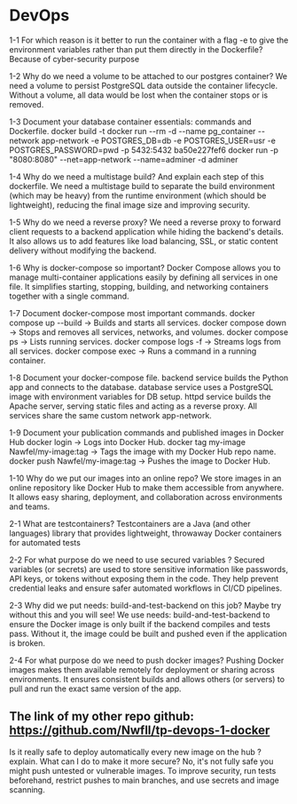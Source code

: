 # DevOps

1-1 For which reason is it better to run the container with a flag -e to give the environment variables rather than put them directly in the Dockerfile?
Because of cyber-security purpose

1-2 Why do we need a volume to be attached to our postgres container?
We need a volume to persist PostgreSQL data outside the container lifecycle.
Without a volume, all data would be lost when the container stops or is removed.

1-3 Document your database container essentials: commands and Dockerfile.
docker build -t
docker run --rm -d --name pg_container --network app-network -e POSTGRES_DB=db -e POSTGRES_USER=usr -e POSTGRES_PASSWORD=pwd -p 5432:5432   ba50e227fef6
docker run -p "8080:8080" --net=app-network --name=adminer -d adminer

1-4 Why do we need a multistage build? And explain each step of this dockerfile.
We need a multistage build to separate the build environment (which may be heavy) from the runtime environment (which should be lightweight), reducing the final image size and improving security.  

1-5 Why do we need a reverse proxy?
We need a reverse proxy to forward client requests to a backend application while hiding the backend's details.
It also allows us to add features like load balancing, SSL, or static content delivery without modifying the backend.

1-6 Why is docker-compose so important?
Docker Compose allows you to manage multi-container applications easily by defining all services in one file.
It simplifies starting, stopping, building, and networking containers together with a single command.

1-7 Document docker-compose most important commands.
docker compose up --build → Builds and starts all services.
docker compose down → Stops and removes all services, networks, and volumes.
docker compose ps → Lists running services.
docker compose logs -f → Streams logs from all services.
docker compose exec <service> <cmd> → Runs a command in a running container.

1-8 Document your docker-compose file.
backend service builds the Python app and connects to the database.
database service uses a PostgreSQL image with environment variables for DB setup.
httpd service builds the Apache server, serving static files and acting as a reverse proxy.
All services share the same custom network app-network.

1-9 Document your publication commands and published images in Docker Hub
docker login → Logs into Docker Hub.
docker tag my-image Nawfel/my-image:tag → Tags the image with my Docker Hub repo name.
docker push Nawfel/my-image:tag → Pushes the image to Docker Hub.

1-10 Why do we put our images into an online repo?
We store images in an online repository like Docker Hub to make them accessible from anywhere.
It allows easy sharing, deployment, and collaboration across environments and teams.

2-1 What are testcontainers?
Testcontainers are a Java (and other languages) library that provides lightweight, throwaway Docker containers for automated tests

2-2 For what purpose do we need to use secured variables ?
Secured variables (or secrets) are used to store sensitive information like passwords, API keys, or tokens without exposing them in the code.
They help prevent credential leaks and ensure safer automated workflows in CI/CD pipelines.

2-3 Why did we put needs: build-and-test-backend on this job? Maybe try without this and you will see!
We use needs: build-and-test-backend to ensure the Docker image is only built if the backend compiles and tests pass.
Without it, the image could be built and pushed even if the application is broken.

2-4 For what purpose do we need to push docker images?
Pushing Docker images makes them available remotely for deployment or sharing across environments.
It ensures consistent builds and allows others (or servers) to pull and run the exact same version of the app.

## The link of my other repo github: https://github.com/Nwfll/tp-devops-1-docker


Is it really safe to deploy automatically every new image on the hub ? explain. What can I do to make it more secure?
No, it's not fully safe you might push untested or vulnerable images.
To improve security, run tests beforehand, restrict pushes to main branches, and use secrets and image scanning.


